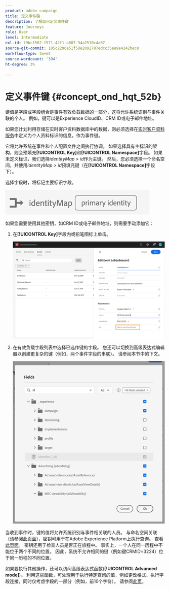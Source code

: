 ```yaml
---
product: adobe campaign
title: 定义事件键
description: 了解如何定义事件键
feature: Journeys
role: User
level: Intermediate
exl-id: 79bcf562-f971-42f1-a607-94a2510c4a07
source-git-commit: 185c2296a51f58e2092787edcc35ee9e4242bec8
workflow-type: tm+mt
source-wordcount: '394'
ht-degree: 3%

---
```


# 定义事件键 {#concept_ond_hqt_52b}

键值是字段或字段组合是事件有效负载数据的一部分，这将允许系统识别与事件关联的个人。 例如，键可以是Experience CloudID、CRM ID或电子邮件地址。

如果您计划利用存储在实时客户资料数据库中的数据，则必须选择在[实时客户资料服务](https://experienceleague.adobe.com/docs/experience-platform/profile/home.html?lang=zh-Hans)中定义为个人资料标识的信息，作为事件键。

它将允许系统在事件和个人配置文件之间执行协调。 如果选择具有主标识的架构，则会预填充&#x200B;**[!UICONTROL Key]**&#x200B;和&#x200B;**[!UICONTROL Namespace]**&#x200B;字段。 如果未定义标识，我们选择&#x200B;_identityMap > id_&#x200B;作为主键。 然后，您必须选择一个命名空间，并使用&#x200B;_identityMap > id_&#x200B;预填充键（在&#x200B;**[!UICONTROL Namespace]**&#x200B;字段下）。

选择字段时，将标记主要标识字段。

![](../assets/primary-identity.png)

如果您需要使用其他密钥，如CRM ID或电子邮件地址，则需要手动添加它：

1. 在&#x200B;**[!UICONTROL Key]**&#x200B;字段内或铅笔图标上单击。

   ![](../assets/journey16.png)

1. 在有效负载字段列表中选择已选作键的字段。 您还可以切换到高级表达式编辑器以创建更复杂的键（例如，两个事件字段的串联）。 请参阅本节中的下文。

   ![](../assets/journey20.png)

当收到事件时，键的值将允许系统识别与事件相关联的人员。 与命名空间关联（请参阅[此页面](../event/selecting-the-namespace.md)），密钥可用于在Adobe Experience Platform上执行查询。 查看[此页面](../building-journeys/about-orchestration-activities.md)。
密钥还用于检查人员是否正在旅程中。 事实上，一个人在同一历程中不能位于两个不同的位置。 因此，系统不允许相同的键（例如键CRMID=3224）位于同一历程的不同位置。

如果要执行其他操作，还可以访问高级表达式函数(**[!UICONTROL Advanced mode]**)。 利用这些函数，可处理用于执行特定查询的值，例如更改格式、执行字段连接，同时仅考虑字段的一部分（例如，前10个字符）。 请参阅[此页](../expression/expressionadvanced.md)。
